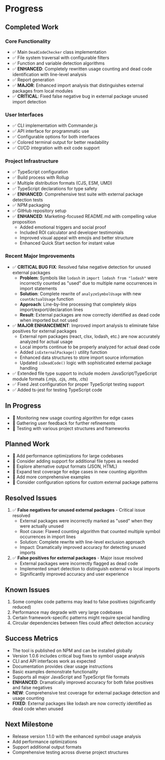 # Progress

## Completed Work

### Core Functionality

- ✅ Main `DeadCodeChecker` class implementation
- ✅ File system traversal with configurable filters
- ✅ Function and variable detection algorithms
- ✅ **ENHANCED**: Completely rewritten usage counting and dead code identification with line-level analysis
- ✅ Report generation
- ✅ **MAJOR**: Enhanced import analysis that distinguishes external packages from local modules
- ✅ **CRITICAL**: Fixed false negative bug in external package unused import detection

### User Interfaces

- ✅ CLI implementation with Commander.js
- ✅ API interface for programmatic use
- ✅ Configurable options for both interfaces
- ✅ Colored terminal output for better readability
- ✅ CI/CD integration with exit code support

### Project Infrastructure

- ✅ TypeScript configuration
- ✅ Build process with Rollup
- ✅ Multiple distribution formats (CJS, ESM, UMD)
- ✅ TypeScript declarations for type safety
- ✅ **ENHANCED**: Comprehensive test suite with external package detection tests
- ✅ NPM packaging
- ✅ GitHub repository setup
- ✅ **ENHANCED**: Marketing-focused README.md with compelling value proposition
  - Added emotional triggers and social proof
  - Included ROI calculator and developer testimonials
  - Improved visual appeal with emojis and better structure
  - Enhanced Quick Start section for instant value

### Recent Major Improvements

- ✅ **CRITICAL BUG FIX**: Resolved false negative detection for unused external packages
  - **Problem**: Symbols like `lodash` in `import lodash from "lodash"` were incorrectly counted as "used" due to multiple name occurrences in import statements
  - **Solution**: Complete rewrite of `analyzeSymbolUsage` with new `countActualUsage` function
  - **Approach**: Line-by-line processing that completely skips import/export/declaration lines
  - **Result**: External packages are now correctly identified as dead code when imported but not used
- ✅ **MAJOR ENHANCEMENT**: Improved import analysis to eliminate false positives for external packages
  - External npm packages (react, clsx, lodash, etc.) are now accurately analyzed for actual usage
  - Local imports continue to be properly analyzed for actual dead code
  - Added `isExternalPackage()` utility function
  - Enhanced data structures to store import source information
  - Updated `isDeadCode()` logic with sophisticated external package handling
- ✅ Extended file type support to include modern JavaScript/TypeScript module formats (.mjs, .cjs, .mts, .cts)
- ✅ Fixed Jest configuration for proper TypeScript testing support
- ✅ Added ts-jest for testing TypeScript code

## In Progress

- 🔄 Monitoring new usage counting algorithm for edge cases
- 🔄 Gathering user feedback for further refinements
- 🔄 Testing with various project structures and frameworks

## Planned Work

- 📝 Add performance optimizations for large codebases
- 📝 Consider adding support for additional file types as needed
- 📝 Explore alternative output formats (JSON, HTML)
- 📝 Expand test coverage for edge cases in new counting algorithm
- 📝 Add more comprehensive examples
- 📝 Consider configuration options for custom external package patterns

## Resolved Issues

1. ✅ **False negatives for unused external packages** - Critical issue resolved
   - External packages were incorrectly marked as "used" when they were actually unused
   - Root cause: Flawed counting algorithm that counted multiple symbol occurrences in import lines
   - Solution: Complete rewrite with line-level exclusion approach
   - Impact: Dramatically improved accuracy for detecting unused imports
2. ✅ **False positives for external packages** - Major issue resolved  
   - External packages were incorrectly flagged as dead code
   - Implemented smart detection to distinguish external vs local imports
   - Significantly improved accuracy and user experience

## Known Issues

1. Some complex code patterns may lead to false positives (significantly reduced)
2. Performance may degrade with very large codebases
3. Certain framework-specific patterns might require special handling
4. Circular dependencies between files could affect detection accuracy

## Success Metrics

- The tool is published on NPM and can be installed globally
- Version 1.0.6 includes critical bug fixes to symbol usage analysis
- CLI and API interfaces work as expected
- Documentation provides clear usage instructions
- Basic examples demonstrate functionality
- Supports all major JavaScript and TypeScript file formats
- **ENHANCED**: Dramatically improved accuracy for both false positives and false negatives
- **NEW**: Comprehensive test coverage for external package detection and usage counting
- **FIXED**: External packages like lodash are now correctly identified as dead code when unused

## Next Milestone

- Release version 1.1.0 with the enhanced symbol usage analysis
- Add performance optimizations
- Support additional output formats
- Comprehensive testing across diverse project structures
